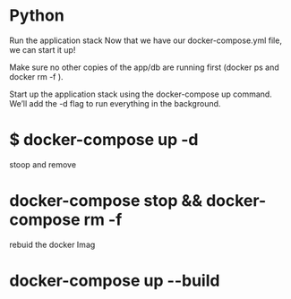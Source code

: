 # Python

Run the application stack
Now that we have our docker-compose.yml file, we can start it up!

Make sure no other copies of the app/db are running first (docker ps and docker rm -f <ids>).

Start up the application stack using the docker-compose up command. We’ll add the -d flag to run everything in the background.

# $ docker-compose up -d

stoop and remove

# docker-compose stop && docker-compose rm -f

rebuid the docker Imag

# docker-compose up --build
